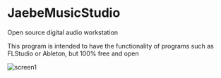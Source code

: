 # JaebeMusicStudio 
Open source digital audio workstation

This program is intended to have the functionality of programs such as FLStudio or Ableton, but 100% free and open

![screen1](https://raw.githubusercontent.com/matrix0123456789/JaebeMusicStudio/master/extra/screen1.png)
